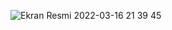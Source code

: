 ![Ekran Resmi 2022-03-16 21 39 45](https://user-images.githubusercontent.com/13710309/158663382-4f295535-523d-465f-b38f-1e0e6cdb74da.png)

